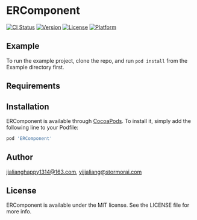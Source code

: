 # ERComponent

[![CI Status](http://img.shields.io/travis/jialianghappy1314@163.com/ERComponent.svg?style=flat)](https://travis-ci.org/jialianghappy1314@163.com/ERComponent)
[![Version](https://img.shields.io/cocoapods/v/ERComponent.svg?style=flat)](http://cocoapods.org/pods/ERComponent)
[![License](https://img.shields.io/cocoapods/l/ERComponent.svg?style=flat)](http://cocoapods.org/pods/ERComponent)
[![Platform](https://img.shields.io/cocoapods/p/ERComponent.svg?style=flat)](http://cocoapods.org/pods/ERComponent)

## Example

To run the example project, clone the repo, and run `pod install` from the Example directory first.

## Requirements

## Installation

ERComponent is available through [CocoaPods](http://cocoapods.org). To install
it, simply add the following line to your Podfile:

```ruby
pod 'ERComponent'
```

## Author

jialianghappy1314@163.com, yijialiang@stormorai.com

## License

ERComponent is available under the MIT license. See the LICENSE file for more info.
